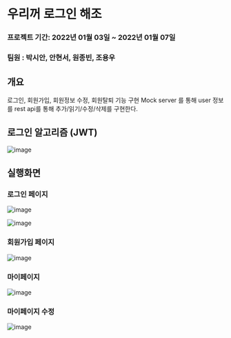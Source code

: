 # 우리꺼 로그인 해조

### 프로젝트 기간: 2022년 01월 03일 ~ 2022년 01월 07일

### 팀원 : 박시안, 안현서, 원종빈, 조용우

## 개요

로그인, 회원가입, 회원정보 수정, 회원탈퇴 기능 구현
Mock server 를 통해 user 정보를 rest api를 통해 추가/읽기/수정/삭제를 구현한다.

## 로그인 알고리즘 (JWT)

![image](https://user-images.githubusercontent.com/52738906/150735075-11ac843b-3b53-4824-81bf-f453ab5ea842.png)

## 실행화면

### 로그인 페이지

![image](https://user-images.githubusercontent.com/52738906/150736423-eff7d6ca-c1de-4794-aa0a-0b138a1f06fa.png)

![image](https://user-images.githubusercontent.com/52738906/150736498-8bab518c-360b-490a-aa19-31e002117d00.png)

### 회원가입 페이지

![image](https://user-images.githubusercontent.com/52738906/150736556-febd7500-a569-4615-9559-1a50b83c8b2f.png)

### 마이페이지

![image](https://user-images.githubusercontent.com/52738906/150736611-bcb2f520-40b3-4ed3-bcb5-f1fdb4569108.png)

### 마이페이지 수정

![image](https://user-images.githubusercontent.com/52738906/150736698-2ddd52e7-d008-438e-bd70-349c16afbe1b.png)
